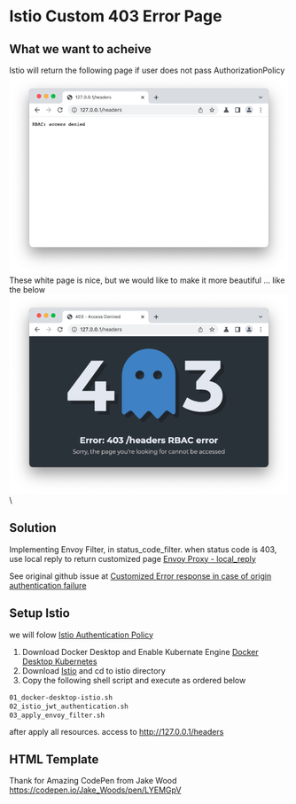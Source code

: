# Istio Custom 403 Error Page
## What we want to acheive
Istio will return the following page if user does not pass AuthorizationPolicy
![Default Istio RBAC Eror](docs/images/istio_default_RBAC_error.png)\
These white page is nice, but we would like to make it more beautiful ... like the below
![Custom Istio RBAC Eror](docs/images/custom_RBAC_error.png)\

## Solution
Implementing Envoy Filter, in status_code_filter. when status code is 403, use local reply to return customized page [Envoy Proxy - local_reply](https://www.envoyproxy.io/docs/envoy/latest/configuration/http/http_conn_man/local_reply)

See original github issue at
[Customized Error response in case of origin authentication failure](https://github.com/istio/istio/issues/10543#issuecomment-921179277)

## Setup Istio
we will folow
[Istio Authentication Policy](https://istio.io/latest/docs/tasks/security/authentication/authn-policy/)

1. Download Docker Desktop and Enable Kubernate Engine [Docker Desktop Kubernetes](https://docs.docker.com/desktop/kubernetes/)
2. Download [Istio](https://istio.io/latest/docs/setup/getting-started/) and cd to istio directory
3. Copy the following shell script and execute as ordered below

```
01_docker-desktop-istio.sh
02_istio_jwt_authentication.sh
03_apply_envoy_filter.sh
```
after apply all resources. access to http://127.0.0.1/headers 

## HTML Template
Thank for Amazing CodePen from Jake Wood
https://codepen.io/Jake_Woods/pen/LYEMGpV